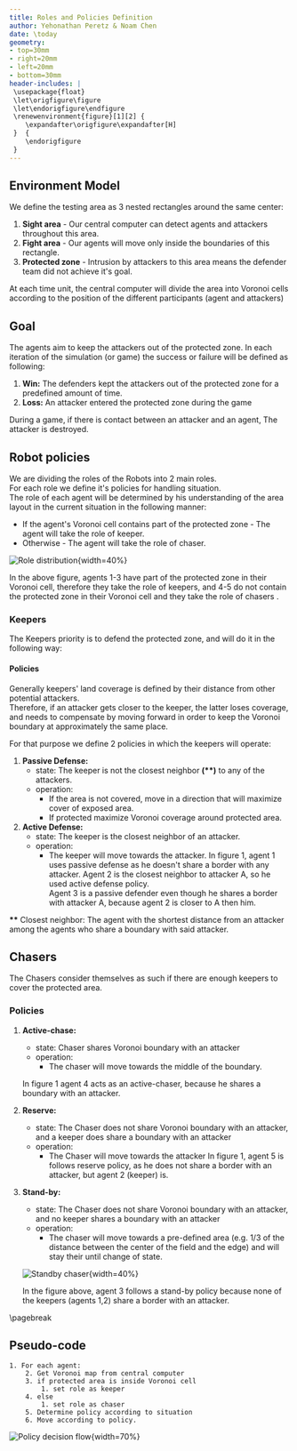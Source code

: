 ```yaml
---
title: Roles and Policies Definition
author: Yehonathan Peretz & Noam Chen
date: \today
geometry:
- top=30mm
- right=20mm
- left=20mm
- bottom=30mm
header-includes: |
 \usepackage{float}
 \let\origfigure\figure
 \let\endorigfigure\endfigure
 \renewenvironment{figure}[1][2] {
    \expandafter\origfigure\expandafter[H]
 }  {
    \endorigfigure
 }
---
```


## Environment Model
We define the testing area as 3 nested rectangles around the same center:

1. **Sight area** - Our central computer can detect agents and attackers throughout this area.  
2. **Fight area** - Our agents will move only inside the boundaries of this rectangle.  
3. **Protected zone** - Intrusion by attackers to this area means the defender team did not achieve it's goal.

At each time unit, the central computer will divide the area into Voronoi cells according to the position of the different participants (agent and attackers)

## Goal
The agents aim to keep the attackers out of the protected zone.
In each iteration of the simulation (or game) the success or failure will be defined as following:

1. **Win:** The defenders kept the attackers out of the protected zone for a predefined amount of time.
2. **Loss:** An attacker entered the protected zone during the game

During a game, if there is contact between an attacker and an agent, The attacker is destroyed.

## Robot policies
We are dividing the roles of the Robots into 2 main roles.  
For each role we define it's policies for handling situation.  
The role of each agent will be determined by his understanding of the area layout in the current situation in the following manner:  

 - If the agent's Voronoi cell contains part of the protected zone - The agent will take the role of keeper.  
 - Otherwise - The agent will take the role of chaser.


![ Role distribution](./reserve.jpeg){width=40%}


In the above figure, agents 1-3 have part of the protected zone in their Voronoi cell, therefore they take the role of keepers, and 4-5 do not contain the protected zone in their Voronoi cell and they take the role of chasers .

### Keepers
The Keepers priority is to defend the protected zone, and will do it in the following way:

#### Policies
Generally keepers' land coverage is defined by their distance from other potential attackers.  
Therefore, if an attacker gets closer to the keeper, the latter loses coverage, and needs to compensate by moving forward in order to keep the Voronoi boundary at approximately the same place.

For that purpose we define 2 policies in which the keepers will operate:

1. **Passive Defense:**  
    * state: The keeper is not the closest neighbor **(\*\*)** to any of the attackers.
    * operation: 
        - If the area is not covered, move in a direction that will maximize cover of exposed area.
        - If protected maximize Voronoi coverage around protected area.
2. **Active Defense:**
    * state: The keeper is the closest neighbor of an attacker.
    * operation: 
        - The keeper will move towards the attacker.
    In figure 1, agent 1 uses passive defense as he doesn't share a border with any attacker.  Agent 2 is the closest neighbor to attacker A, so he used active defense policy.  
    Agent 3 is a passive defender even though he shares a border with attacker A, because agent 2 is closer to A then him.

**\*\*** Closest neighbor: The agent with the shortest distance from an attacker among the agents who share a boundary with said attacker.

## Chasers
The Chasers consider themselves as such if there are enough keepers to cover the protected area.

### Policies

1. **Active-chase:**  
    * state: Chaser shares Voronoi boundary with an attacker
    * operation:
        - The chaser will move towards the middle of the boundary.
        
    In figure 1 agent 4 acts as an active-chaser, because he shares a boundary with an attacker.
2. **Reserve:**
    * state: The Chaser does not share Voronoi boundary with an attacker, and a keeper does share a boundary with an attacker
    * operation: 
        - The Chaser will move towards the attacker
    In figure 1, agent 5 is follows reserve policy, as he does not share a border with an attacker, but agent 2 (keeper) is.
3. **Stand-by:**
    * state: The Chaser does not share Voronoi boundary with an attacker, and no keeper shares a boundary with an attacker
    * operation: 
        - The chaser will move towards a pre-defined area (e.g. 1/3 of the distance between the center of the field and the edge) and will stay their until change of state.

    ![ Standby chaser](./stby.jpeg){width=40%}

    In the figure above, agent 3 follows a stand-by policy because none of the keepers (agents 1,2) share a border with an attacker.

\pagebreak
## Pseudo-code

```
1. For each agent:
    2. Get Voronoi map from central computer
    3. if protected area is inside Voronoi cell  
        1. set role as keeper
    4. else
        1. set role as chaser
    5. Determine policy according to situation
    6. Move according to policy.
```

![Policy decision flow](./policy-diagram.png){width=70%}
